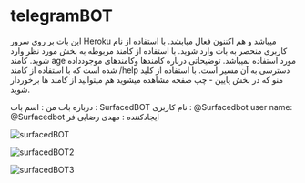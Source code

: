 # telegramBOT
این بات بر روی سرور Heroku میباشد و هم اکننون فعال میابشد. <bn>
با استفاده از نام کاربری منحصر به بات وارد شوید.
با استفاده از کامند مربوطه به بخش مورد نظر وارد شوید.
کامند age مورد استفاده نمیباشد.
توضیحاتی درباره کامندها وکامندهای موجودداده شده است که با استفاده از کامند /help دسترسی به آن مسیر است.
با استفاده از کلید منو که در بخش پایین - چپ صفحه مشاهده میشوید هم میتوانید از کامند ها برخوردار شوید.

درباره بات من :
اسم بات : SurfacedBOT
نام کاربری : @Surfacedbot
user name: @Surfacedbot
ایجادکننده : مهدی رضایی فر

![surfacedBOT](https://user-images.githubusercontent.com/100312928/168509293-1a3cf5d8-6a88-4549-ad50-6169ac8f304e.png)

![surfacedBOT2](https://user-images.githubusercontent.com/100312928/168509311-d1b87790-2aa3-4194-828b-0d40c46f4220.png)

![surfacedBOT3](https://user-images.githubusercontent.com/100312928/168509331-270a4ffc-6e87-43d9-b61f-115e5cf3e552.png)

